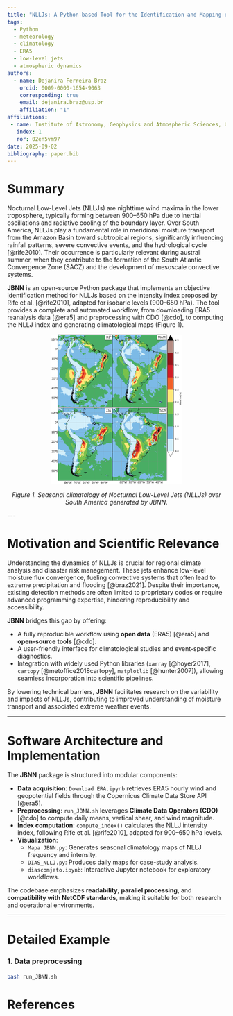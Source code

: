 ```yaml
---
title: "NLLJs: A Python-based Tool for the Identification and Mapping of Nocturnal Low-Level Jets over South America"
tags:
  - Python
  - meteorology
  - climatology
  - ERA5
  - low-level jets
  - atmospheric dynamics
authors:
  - name: Dejanira Ferreira Braz
    orcid: 0009-0000-1654-9063
    corresponding: true
    email: dejanira.braz@usp.br
    affiliation: "1"
affiliations:
 - name: Institute of Astronomy, Geophysics and Atmospheric Sciences, University of São Paulo (IAG-USP), Brazil
   index: 1
   ror: 02en5vm97
date: 2025-09-02
bibliography: paper.bib
---
```


# Summary

Nocturnal Low-Level Jets (NLLJs) are nighttime wind maxima in the lower troposphere, typically forming between 900–650 hPa due to inertial oscillations and radiative cooling of the boundary layer. Over South America, NLLJs play a fundamental role in meridional moisture transport from the Amazon Basin toward subtropical regions, significantly influencing rainfall patterns, severe convective events, and the hydrological cycle [@rife2010]. Their occurrence is particularly relevant during austral summer, when they contribute to the formation of the South Atlantic Convergence Zone (SACZ) and the development of mesoscale convective systems.

**JBNN** is an open-source Python package that implements an objective identification method for NLLJs based on the intensity index proposed by Rife et al. [@rife2010], adapted for isobaric levels (900–650 hPa). The tool provides a complete and automated workflow, from downloading ERA5 reanalysis data [@era5] and preprocessing with CDO [@cdo], to computing the NLLJ index and generating climatological maps (Figure 1).

<p align="center">
  <img src="/Figure/NLLJ.png" alt="Climatology of NLLJs" width="300">
</p>
<p align="center"><em>Figure 1. Seasonal climatology of Nocturnal Low-Level Jets (NLLJs) over South America generated by JBNN.</em></p>
---

# Motivation and Scientific Relevance

Understanding the dynamics of NLLJs is crucial for regional climate analysis and disaster risk management. These jets enhance low-level moisture flux convergence, fueling convective systems that often lead to extreme precipitation and flooding [@braz2021]. Despite their importance, existing detection methods are often limited to proprietary codes or require advanced programming expertise, hindering reproducibility and accessibility.

**JBNN** bridges this gap by offering:
- A fully reproducible workflow using **open data** (ERA5) [@era5] and **open-source tools** [@cdo].
- A user-friendly interface for climatological studies and event-specific diagnostics.
- Integration with widely used Python libraries (`xarray` [@hoyer2017], `cartopy` [@metoffice2018cartopy], `matplotlib` [@hunter2007]), allowing seamless incorporation into scientific pipelines.

By lowering technical barriers, **JBNN** facilitates research on the variability and impacts of NLLJs, contributing to improved understanding of moisture transport and associated extreme weather events.

---

# Software Architecture and Implementation

The **JBNN** package is structured into modular components:
- **Data acquisition**: `Download ERA.ipynb` retrieves ERA5 hourly wind and geopotential fields through the Copernicus Climate Data Store API [@era5].
- **Preprocessing**: `run_JBNN.sh` leverages **Climate Data Operators (CDO)** [@cdo] to compute daily means, vertical shear, and wind magnitude.
- **Index computation**: `compute_index()` calculates the NLLJ intensity index, following Rife et al. [@rife2010], adapted for 900–650 hPa levels.
- **Visualization**:
    - `Mapa JBNN.py`: Generates seasonal climatology maps of NLLJ frequency and intensity.
    - `DIAS_NLLJ.py`: Produces daily maps for case-study analysis.
    - `diascomjato.ipynb`: Interactive Jupyter notebook for exploratory workflows.

The codebase emphasizes **readability**, **parallel processing**, and **compatibility with NetCDF standards**, making it suitable for both research and operational environments.

---

# Detailed Example

### 1. Data preprocessing
```bash
bash run_JBNN.sh
```

# References
